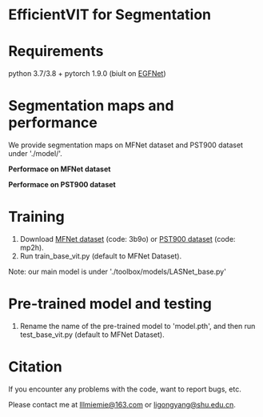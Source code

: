 # EfficientVIT for Segmentation 
  
  
# Requirements
  python 3.7/3.8 + pytorch 1.9.0 (biult on [EGFNet](https://github.com/ShaohuaDong2021/EGFNet))
   
   
# Segmentation maps and performance
   We provide segmentation maps on MFNet dataset and PST900 dataset under './model/'.
   
   **Performace on MFNet dataset**
   
   
   **Performace on PST900 dataset**
   
 

# Training
1. Download [MFNet dataset](https://pan.baidu.com/s/1NHGazP7pwgEM47SP_ljJPg) (code: 3b9o) or [PST900 dataset](https://pan.baidu.com/s/13xgwFfUbu8zNvkwJq2Ggug) (code: mp2h).
2. Run train_base_vit.py (default to MFNet Dataset).

Note: our main model is under './toolbox/models/LASNet_base.py'


# Pre-trained model and testing

1. Rename the name of the pre-trained model to 'model.pth', and then run test_base_vit.py (default to MFNet Dataset).
  
  
# Citation
       
                
                
If you encounter any problems with the code, want to report bugs, etc.

Please contact me at lllmiemie@163.com or ligongyang@shu.edu.cn.
